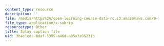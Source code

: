 ```yaml
---
content_type: resource
description: ''
file: /media/https%3A/open-learning-course-data-rc.s3.amazonaws.com/8-701-introduction-to-nuclear-and-particle-physics-fall-2020/3b4e1eda0daf5399a46da85a3a96231b_fsvkE3cR1Aw.vtt
file_type: application/x-subrip
resourcetype: Other
title: 3play caption file
uid: 3b4e1eda-0daf-5399-a46d-a85a3a96231b
---
```

